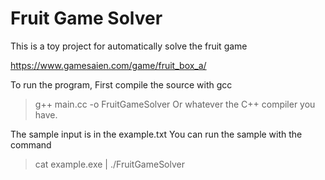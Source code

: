 Fruit Game Solver
=============================

This is a toy project for automatically solve the fruit game

https://www.gamesaien.com/game/fruit_box_a/

To run the program,
First compile the source with gcc 
>    g++ main.cc -o FruitGameSolver
Or whatever the C++ compiler you have.

The sample input is in the example.txt
You can run the sample with the command
>    cat example.exe | ./FruitGameSolver
